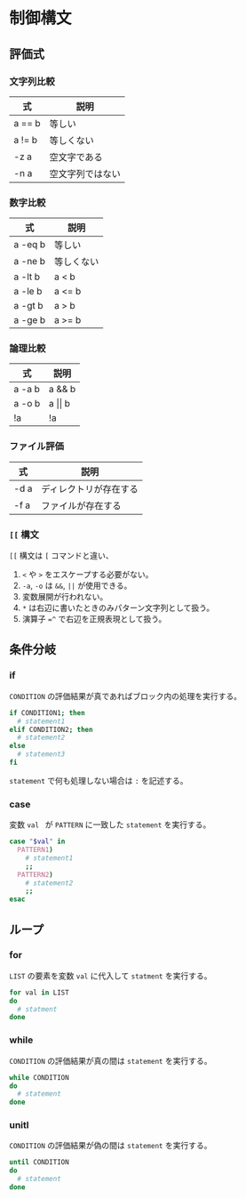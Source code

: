 # 制御構文

## 評価式

### 文字列比較

| 式     | 説明             |
| ------ | ---------------- |
| a == b | 等しい           |
| a != b | 等しくない       |
| -z a   | 空文字である     |
| -n a   | 空文字列ではない |

### 数字比較

| 式      | 説明       |
| ------- | ---------- |
| a -eq b | 等しい     |
| a -ne b | 等しくない |
| a -lt b | a < b      |
| a -le b | a <= b     |
| a -gt b | a > b      |
| a -ge b | a >= b     |

### 論理比較

| 式     | 説明       |
| ------ | ---------- |
| a -a b | a && b     |
| a -o b | a \|\| b   |
| !a     | !a         |

### ファイル評価

| 式   | 説明                   |
| ---- | ---------------------- |
| -d a | ディレクトリが存在する |
| -f a | ファイルが存在する     |

### ```[[``` 構文

```[[``` 構文は ```[``` コマンドと違い、

1. ```<``` や ```>``` をエスケープする必要がない。
2. ```-a```, ```-o``` は ```&&```, ```||``` が使用できる。
3. 変数展開が行われない。
4. ```*``` は右辺に書いたときのみパターン文字列として扱う。
5. 演算子 ```=^``` で右辺を正規表現として扱う。

## 条件分岐

### if

```CONDITION``` の評価結果が真であればブロック内の処理を実行する。

```sh
if CONDITION1; then
  # statement1
elif CONDITION2; then
  # statement2
else
  # statement3
fi
```

```statement``` で何も処理しない場合は ```:``` を記述する。

### case

変数 ```val ``` が ```PATTERN``` に一致した ```statement``` を実行する。

```sh
case "$val" in
  PATTERN1)
    # statement1
    ;;
  PATTERN2)
    # statement2
    ;;
esac
```

## ループ

### for

```LIST``` の要素を変数 ```val``` に代入して ```statment``` を実行する。

```sh
for val in LIST
do
  # statment
done
```

### while

```CONDITION``` の評価結果が真の間は ```statement``` を実行する。

```sh
while CONDITION
do
  # statement
done
```

### unitl

```CONDITION``` の評価結果が偽の間は ```statement``` を実行する。

```sh
until CONDITION
do
  # statement
done
```
